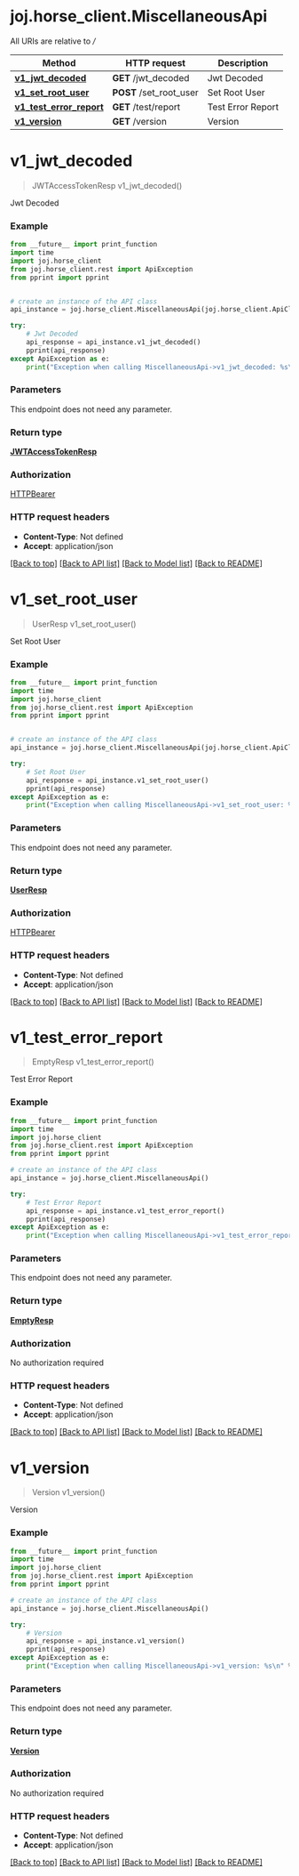 # joj.horse_client.MiscellaneousApi

All URIs are relative to */*

Method | HTTP request | Description
------------- | ------------- | -------------
[**v1_jwt_decoded**](MiscellaneousApi.md#v1_jwt_decoded) | **GET** /jwt_decoded | Jwt Decoded
[**v1_set_root_user**](MiscellaneousApi.md#v1_set_root_user) | **POST** /set_root_user | Set Root User
[**v1_test_error_report**](MiscellaneousApi.md#v1_test_error_report) | **GET** /test/report | Test Error Report
[**v1_version**](MiscellaneousApi.md#v1_version) | **GET** /version | Version

# **v1_jwt_decoded**
> JWTAccessTokenResp v1_jwt_decoded()

Jwt Decoded

### Example
```python
from __future__ import print_function
import time
import joj.horse_client
from joj.horse_client.rest import ApiException
from pprint import pprint


# create an instance of the API class
api_instance = joj.horse_client.MiscellaneousApi(joj.horse_client.ApiClient(configuration))

try:
    # Jwt Decoded
    api_response = api_instance.v1_jwt_decoded()
    pprint(api_response)
except ApiException as e:
    print("Exception when calling MiscellaneousApi->v1_jwt_decoded: %s\n" % e)
```

### Parameters
This endpoint does not need any parameter.

### Return type

[**JWTAccessTokenResp**](JWTAccessTokenResp.md)

### Authorization

[HTTPBearer](../README.md#HTTPBearer)

### HTTP request headers

 - **Content-Type**: Not defined
 - **Accept**: application/json

[[Back to top]](#) [[Back to API list]](../README.md#documentation-for-api-endpoints) [[Back to Model list]](../README.md#documentation-for-models) [[Back to README]](../README.md)

# **v1_set_root_user**
> UserResp v1_set_root_user()

Set Root User

### Example
```python
from __future__ import print_function
import time
import joj.horse_client
from joj.horse_client.rest import ApiException
from pprint import pprint


# create an instance of the API class
api_instance = joj.horse_client.MiscellaneousApi(joj.horse_client.ApiClient(configuration))

try:
    # Set Root User
    api_response = api_instance.v1_set_root_user()
    pprint(api_response)
except ApiException as e:
    print("Exception when calling MiscellaneousApi->v1_set_root_user: %s\n" % e)
```

### Parameters
This endpoint does not need any parameter.

### Return type

[**UserResp**](UserResp.md)

### Authorization

[HTTPBearer](../README.md#HTTPBearer)

### HTTP request headers

 - **Content-Type**: Not defined
 - **Accept**: application/json

[[Back to top]](#) [[Back to API list]](../README.md#documentation-for-api-endpoints) [[Back to Model list]](../README.md#documentation-for-models) [[Back to README]](../README.md)

# **v1_test_error_report**
> EmptyResp v1_test_error_report()

Test Error Report

### Example
```python
from __future__ import print_function
import time
import joj.horse_client
from joj.horse_client.rest import ApiException
from pprint import pprint

# create an instance of the API class
api_instance = joj.horse_client.MiscellaneousApi()

try:
    # Test Error Report
    api_response = api_instance.v1_test_error_report()
    pprint(api_response)
except ApiException as e:
    print("Exception when calling MiscellaneousApi->v1_test_error_report: %s\n" % e)
```

### Parameters
This endpoint does not need any parameter.

### Return type

[**EmptyResp**](EmptyResp.md)

### Authorization

No authorization required

### HTTP request headers

 - **Content-Type**: Not defined
 - **Accept**: application/json

[[Back to top]](#) [[Back to API list]](../README.md#documentation-for-api-endpoints) [[Back to Model list]](../README.md#documentation-for-models) [[Back to README]](../README.md)

# **v1_version**
> Version v1_version()

Version

### Example
```python
from __future__ import print_function
import time
import joj.horse_client
from joj.horse_client.rest import ApiException
from pprint import pprint

# create an instance of the API class
api_instance = joj.horse_client.MiscellaneousApi()

try:
    # Version
    api_response = api_instance.v1_version()
    pprint(api_response)
except ApiException as e:
    print("Exception when calling MiscellaneousApi->v1_version: %s\n" % e)
```

### Parameters
This endpoint does not need any parameter.

### Return type

[**Version**](Version.md)

### Authorization

No authorization required

### HTTP request headers

 - **Content-Type**: Not defined
 - **Accept**: application/json

[[Back to top]](#) [[Back to API list]](../README.md#documentation-for-api-endpoints) [[Back to Model list]](../README.md#documentation-for-models) [[Back to README]](../README.md)

